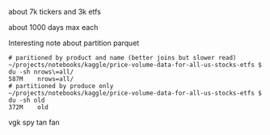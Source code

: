 about 7k tickers and 3k etfs

about 1000 days max each

Interesting note about partition parquet

    # paritioned by product and name (better joins but slower read)
    ~/projects/notebooks/kaggle/price-volume-data-for-all-us-stocks-etfs $ du -sh nrows\=all/
    587M	nrows=all/
    # partitioned by produce only
    ~/projects/notebooks/kaggle/price-volume-data-for-all-us-stocks-etfs $ du -sh old
    372M	old


vgk
spy
tan
fan
